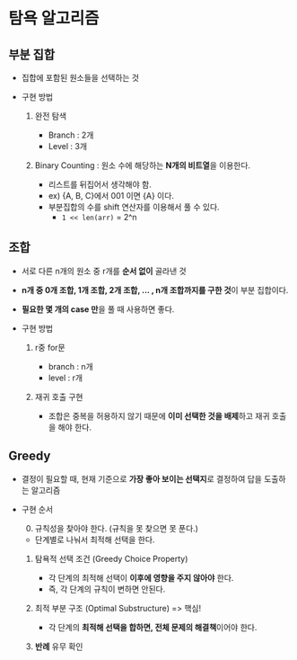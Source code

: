 # 탐욕 알고리즘

## 부분 집합

- 집합에 포함된 원소들을 선택하는 것

- 구현 방법
    
    1) 완전 탐색
        - Branch : 2개
        - Level : 3개
    
    2) Binary Counting : 원소 수에 해당하는 **N개의 비트열**을 이용한다.
        - 리스트를 뒤집어서 생각해야 함.
        - ex) {A, B, C}에서 001 이면 {A} 이다.
        - 부분집합의 수를 shift 연산자를 이용해서 풀 수 있다.
            - `1 << len(arr)` = 2^n

## 조합

- 서로 다른 n개의 원소 중 r개를 **순서 없이** 골라낸 것
- **n개 중 0개 조합, 1개 조합, 2개 조합, ... , n개 조합까지를 구한 것**이 부분 집합이다.
- **필요한 몇 개의 case 만**을 풀 때 사용하면 좋다.

- 구현 방법
    
    1) r중 for문
        - branch : n개
        - level : r개
    
    2) 재귀 호출 구현
        - 조합은 중복을 허용하지 않기 때문에 **이미 선택한 것을 배제**하고 재귀 호출을 해야 한다.
      
## Greedy

- 결정이 필요할 때, 현재 기준으로 **가장 좋아 보이는 선택지**로 결정하여 답을 도출하는 알고리즘
- 구현 순서

    0) 규칙성을 찾아야 한다. (규칙을 못 찾으면 못 푼다.)
    
    - 단계별로 나눠서 최적해 선택을 한다.
    
    1) 탐욕적 선택 조건 (Greedy Choice Property)

        - 각 단계의 최적해 선택이 **이후에 영향을 주지 않아야** 한다.
        - 즉, 각 단계의 규칙이 변하면 안된다.
    
    2) 최적 부분 구조 (Optimal Substructure) => 핵심!
        
        - 각 단계의 **최적해 선택을 합하면, 전체 문제의 해결책**이어야 한다.

    3) **반례** 유무 확인
